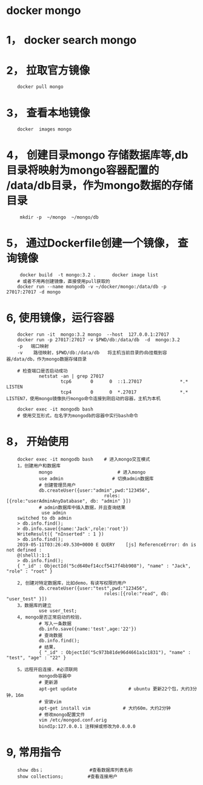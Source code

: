 # docker mongo 
# 1， docker search mongo
# 2， 拉取官方镜像
        docker pull mongo  
# 3， 查看本地镜像
        docker  images mongo
# 4，  创建目录mongo 存储数据库等,db目录将映射为mongo容器配置的 /data/db目录，作为mongo数据的存储目录
         mkdir -p  ~/mongo  ~/mongo/db
# 5，   通过Dockerfile创建一个镜像， 查询镜像
         docker build  -t mongo:3.2 .      docker image list
        # 或者不用再创建镜像，直接使用pull获取的
        docker run --name mongodb -v ~/docker/mongo:/data/db -p 27017:27017 -d mongo

# 6,     使用镜像，运行容器
        docker run -it  mongo:3.2 mongo  --host  127.0.0.1:27017
        docker run -p 27017:27017 -v $PWD/db:/data/db  -d  mongo:3.2
        -p   端口映射
        -v    路径映射，$PWD/db:/data/db   将主机当前目录的db挂载到容器/data/db，作为mongo数据存储目录
        
        # 检查端口是否启动成功
                netstat -an | grep 27017
                        tcp6       0      0  ::1.27017              *.*                    LISTEN    
                        tcp4       0      0  *.27017                *.*                    LISTEN7，使用mongo镜像执行mongo命令连接到刚启动的容器，主机为本机
        
        docker exec -it mongodb bash
        # 使用交互形式，在名字为mongodb的容器中实行bash命令

# 8， 开始使用
        docker exec -it mongodb bash    # 进入mongo交互模式
        1，创建用户和数据库
                mongo                        # 进入mongo
                use admin                  # 切换admin数据库
                # 创建管理员用户
                db.createUser({user:"admin",pwd:"123456",
                                        roles:[{role:"userAdminAnyDatabase", db: "admin" }])
                # admin数据库中插入数据，并且查询结果
                 use admin
        switched to db admin
        > db.info.find();
        > db.info.save({name:'Jack',role:'root'})
        WriteResult({ "nInserted" : 1 })
        > db.info.find();
        2019-05-11T03:26:49.530+0000 E QUERY    [js] ReferenceError: dn is not defined :
        @(shell):1:1
        > db.info.find();
        { "_id" : ObjectId("5cd640ef14ccf5417f4bb908"), "name" : "Jack", "role" : "root" }

        2, 创建对特定数据库，比如demo，有读写权限的用户
                db.createUser({user:"test",pwd:"123456",
                                        roles:[{role:"read", db: "user_test" }]) 
        3，数据库的建立
                use user_test;
        4, mongo是否正常启动的校验，
                # 写入一条数据
                db.info.save({name:'test',age:'22'})
                # 查询数据
                db.info.find();
                # 结果，
                { "_id" : ObjectId("5c973b81de96d4661a1c1831"), "name" : "test", "age" : "22" }        
        
        5，远程开启连接. #必须联网
                mongodb容器中
                # 更新源
                apt-get update                   # ubuntu 更新22个包，大约3分钟，16m
                # 安装vim        
                apt-get install vim            # 大约60m，大约2分钟
                # 修改mongo配置文件
                vim /etc/mongod.conf.orig
                bindIp:127.0.0.1 注释掉或修改为0.0.0.0

# 9, 常用指令
        show dbs；                 #查看数据库列表名称
        show collections;         #查看连接用户
         
